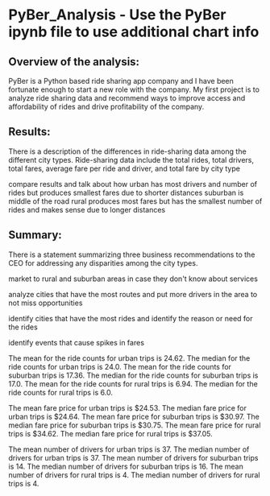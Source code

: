 # PyBer_Analysis  - Use the PyBer ipynb file to use additional chart info

## Overview of the analysis:

PyBer is a Python based ride sharing app company and I have been fortunate enough to start a new role with the company.  My first project is to analyze ride sharing data and recommend ways to improve access and affordability of rides and drive profitability of the company.

## Results:
There is a description of the differences in ride-sharing data among the different city types. Ride-sharing data include the total rides, total drivers, total fares, average fare per ride and driver, and total fare by city type

compare results and talk about how urban has most drivers and number of rides but produces smallest fares due to shorter distances
suburban is middle of the road
rural produces most fares but has the smallest number of rides and makes sense due to longer distances

## Summary:
There is a statement summarizing three business recommendations to the CEO for addressing any disparities among the city types.

market to rural and suburban areas in case they don't know about services

analyze cities that have the most routes and put more drivers in the area to not miss opportunities

identify cities that have the most rides and identify the reason or need for the rides 

identify events that cause spikes in fares


The mean for the ride counts for urban trips is 24.62.
The median for the ride counts for urban trips is 24.0.
The mean for the ride counts for suburban trips is 17.36.
The median for the ride counts for suburban trips is 17.0.
The mean for the ride counts for rural trips is 6.94.
The median for the ride counts for rural trips is 6.0.

The mean fare price for urban trips is $24.53.
The median fare price for urban trips is $24.64.
The mean fare price for suburban trips is $30.97.
The median fare price for suburban trips is $30.75.
The mean fare price for rural trips is $34.62.
The median fare price for rural trips is $37.05.

The mean number of drivers for urban trips is 37.
The median number of drivers for urban trips is 37.
The mean number of drivers for suburban trips is 14.
The median number of drivers for suburban trips is 16.
The mean number of drivers for rural trips is 4.
The median number of drivers for rural trips is 4.
